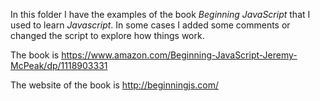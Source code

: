 In this folder I have the examples of the book *Beginning JavaScript* that I used to learn *Javascript*. In some cases I added some comments or changed the script to explore how things work.

The book is https://www.amazon.com/Beginning-JavaScript-Jeremy-McPeak/dp/1118903331

The website of the book is http://beginningjs.com/


